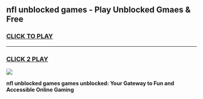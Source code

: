 
## nfl unblocked games - Play Unblocked Gmaes & Free
<h3>
<a href="https://news.freeplayer.one?title=nfl_unblocked_games&ref=23F">CLICK TO PLAY</a></h3>
<hr>

<h3>
<a href="https://news.freeplayer.one?title=nfl_unblocked_games&ref=23F">CLICK 2 PLAY</a>
  
</h3>

<a href="https://news.freeplayer.one?title=nfl_unblocked_games&ref=23F/"><img src="https://clearcache.store/games.png"></a>


**nfl unblocked games games unblocked: Your Gateway to Fun and Accessible Online Gaming**
